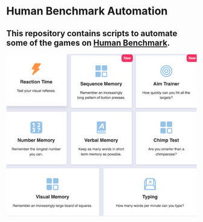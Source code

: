 # Human Benchmark Automation

## This repository contains scripts to automate some of the games on [Human Benchmark](https://humanbenchmark.com/).

![Benchmarks](images/test_benchmarks.png)
